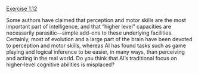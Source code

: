 [Exercise 1.12](ex_12/)

Some authors have claimed that perception and motor skills are the most
important part of intelligence, and that “higher level” capacities are
necessarily parasitic—simple add-ons to these underlying facilities.
Certainly, most of evolution and a large part of the brain have been
devoted to perception and motor skills, whereas AI has found tasks such
as game playing and logical inference to be easier, in many ways, than
perceiving and acting in the real world. Do you think that AI’s
traditional focus on higher-level cognitive abilities is misplaced?
